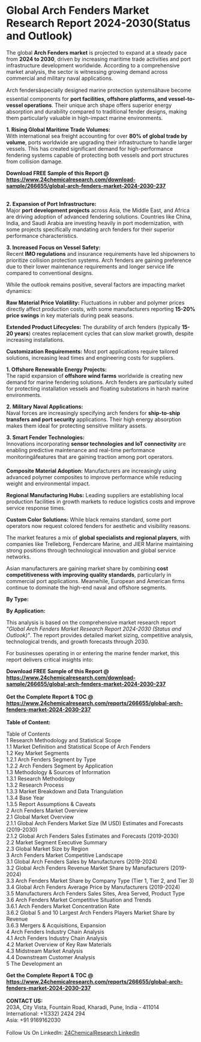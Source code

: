 <h1>Global Arch Fenders Market Research Report 2024-2030(Status and Outlook)</h1><p>The global <strong>Arch Fenders market</strong> is projected to expand at a steady pace from <strong>2024 to 2030</strong>, driven by increasing maritime trade activities and port infrastructure development worldwide. According to a comprehensive market analysis, the sector is witnessing growing demand across commercial and military naval applications.</p><p>Arch fendersâspecially designed marine protection systemsâhave become essential components for <strong>port facilities, offshore platforms, and vessel-to-vessel operations</strong>. Their unique arch shape offers superior energy absorption and durability compared to traditional fender designs, making them particularly valuable in high-impact marine environments.</p><p><strong>1. Rising Global Maritime Trade Volumes:</strong><br>
With international sea freight accounting for over <strong>80% of global trade by volume</strong>, ports worldwide are upgrading their infrastructure to handle larger vessels. This has created significant demand for high-performance fendering systems capable of protecting both vessels and port structures from collision damage.</p><div><b>Download FREE Sample of this Report @ 
            <a href="https://www.24chemicalresearch.com/download-sample/266655/global-arch-fenders-market-2024-2030-237">
            https://www.24chemicalresearch.com/download-sample/266655/global-arch-fenders-market-2024-2030-237</a></b></div><br><p><strong>2. Expansion of Port Infrastructure:</strong><br>
Major <strong>port development projects</strong> across Asia, the Middle East, and Africa are driving adoption of advanced fendering solutions. Countries like China, India, and Saudi Arabia are investing heavily in port modernization, with some projects specifically mandating arch fenders for their superior performance characteristics.</p><p><strong>3. Increased Focus on Vessel Safety:</strong><br>
Recent <strong>IMO regulations</strong> and insurance requirements have led shipowners to prioritize collision protection systems. Arch fenders are gaining preference due to their lower maintenance requirements and longer service life compared to conventional designs.</p><p>While the outlook remains positive, several factors are impacting market dynamics:</p><p><strong>Raw Material Price Volatility:</strong> Fluctuations in rubber and polymer prices directly affect production costs, with some manufacturers reporting <strong>15-20% price swings</strong> in key materials during peak seasons.</p><p><strong>Extended Product Lifecycles:</strong> The durability of arch fenders (typically <strong>15-20 years</strong>) creates replacement cycles that can slow market growth, despite increasing installations.</p><p><strong>Customization Requirements:</strong> Most port applications require tailored solutions, increasing lead times and engineering costs for suppliers.</p><p><strong>1. Offshore Renewable Energy Projects:</strong><br>
The rapid expansion of <strong>offshore wind farms</strong> worldwide is creating new demand for marine fendering solutions. Arch fenders are particularly suited for protecting installation vessels and floating substations in harsh marine environments.</p><p><strong>2. Military Naval Applications:</strong><br>
Naval forces are increasingly specifying arch fenders for <strong>ship-to-ship transfers and port security</strong> applications. Their high energy absorption makes them ideal for protecting sensitive military assets.</p><p><strong>3. Smart Fender Technologies:</strong><br>
Innovations incorporating <strong>sensor technologies and IoT connectivity</strong> are enabling predictive maintenance and real-time performance monitoringâfeatures that are gaining traction among port operators.</p><p><strong>Composite Material Adoption:</strong> Manufacturers are increasingly using advanced polymer composites to improve performance while reducing weight and environmental impact.</p><p><strong>Regional Manufacturing Hubs:</strong> Leading suppliers are establishing local production facilities in growth markets to reduce logistics costs and improve service response times.</p><p><strong>Custom Color Solutions:</strong> While black remains standard, some port operators now request colored fenders for aesthetic and visibility reasons.</p><p>The market features a mix of <strong>global specialists and regional players</strong>, with companies like Trelleborg, Fendercare Marine, and JIER Marine maintaining strong positions through technological innovation and global service networks.</p><p>Asian manufacturers are gaining market share by combining <strong>cost competitiveness with improving quality standards</strong>, particularly in commercial port applications. Meanwhile, European and American firms continue to dominate the high-end naval and offshore segments.</p><p><strong>By Type:</strong></p><p><strong>By Application:</strong></p><p>This analysis is based on the comprehensive market research report <em>"Global Arch Fenders Market Research Report 2024-2030 (Status and Outlook)"</em>. The report provides detailed market sizing, competitive analysis, technological trends, and growth forecasts through 2030.</p><p>For businesses operating in or entering the marine fender market, this report delivers critical insights into:</p><div><b>Download FREE Sample of this Report @ 
            <a href="https://www.24chemicalresearch.com/download-sample/266655/global-arch-fenders-market-2024-2030-237">
            https://www.24chemicalresearch.com/download-sample/266655/global-arch-fenders-market-2024-2030-237</a></b></div><br><div><b>Get the Complete Report & TOC @ 
            <a href="https://www.24chemicalresearch.com/reports/266655/global-arch-fenders-market-2024-2030-237">
            https://www.24chemicalresearch.com/reports/266655/global-arch-fenders-market-2024-2030-237</a></b></div><br>
            <b>Table of Content:</b><p>Table of Contents<br />
1 Research Methodology and Statistical Scope<br />
1.1 Market Definition and Statistical Scope of Arch Fenders<br />
1.2 Key Market Segments<br />
1.2.1 Arch Fenders Segment by Type<br />
1.2.2 Arch Fenders Segment by Application<br />
1.3 Methodology & Sources of Information<br />
1.3.1 Research Methodology<br />
1.3.2 Research Process<br />
1.3.3 Market Breakdown and Data Triangulation<br />
1.3.4 Base Year<br />
1.3.5 Report Assumptions & Caveats<br />
2 Arch Fenders Market Overview<br />
2.1 Global Market Overview<br />
2.1.1 Global Arch Fenders Market Size (M USD) Estimates and Forecasts (2019-2030)<br />
2.1.2 Global Arch Fenders Sales Estimates and Forecasts (2019-2030)<br />
2.2 Market Segment Executive Summary<br />
2.3 Global Market Size by Region<br />
3 Arch Fenders Market Competitive Landscape<br />
3.1 Global Arch Fenders Sales by Manufacturers (2019-2024)<br />
3.2 Global Arch Fenders Revenue Market Share by Manufacturers (2019-2024)<br />
3.3 Arch Fenders Market Share by Company Type (Tier 1, Tier 2, and Tier 3)<br />
3.4 Global Arch Fenders Average Price by Manufacturers (2019-2024)<br />
3.5 Manufacturers Arch Fenders Sales Sites, Area Served, Product Type<br />
3.6 Arch Fenders Market Competitive Situation and Trends<br />
3.6.1 Arch Fenders Market Concentration Rate<br />
3.6.2 Global 5 and 10 Largest Arch Fenders Players Market Share by Revenue<br />
3.6.3 Mergers & Acquisitions, Expansion<br />
4 Arch Fenders Industry Chain Analysis<br />
4.1 Arch Fenders Industry Chain Analysis<br />
4.2 Market Overview of Key Raw Materials<br />
4.3 Midstream Market Analysis<br />
4.4 Downstream Customer Analysis<br />
5 The Development an</p><div><b>Get the Complete Report & TOC @ 
            <a href="https://www.24chemicalresearch.com/reports/266655/global-arch-fenders-market-2024-2030-237">
            https://www.24chemicalresearch.com/reports/266655/global-arch-fenders-market-2024-2030-237</a></b></div><br><b>CONTACT US:</b><br>
            203A, City Vista, Fountain Road, Kharadi, Pune, India - 411014<br>
            International: +1(332) 2424 294<br>
            Asia: +91 9169162030 <br><br>
            Follow Us On LinkedIn: <a href="https://www.linkedin.com/company/24chemicalresearch/">24ChemicalResearch LinkedIn</a>